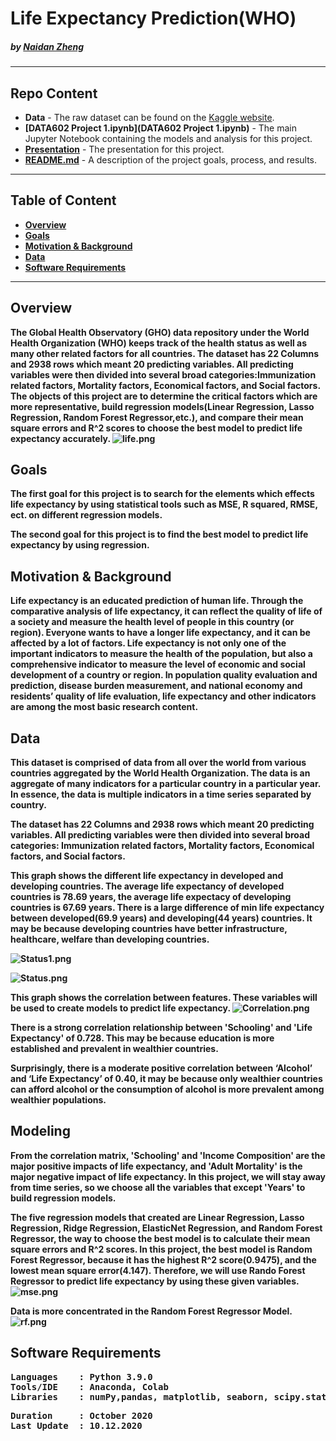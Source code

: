 # Life Expectancy Prediction(WHO)

#####    by <b>[Naidan Zheng](https://github.com/Naidanzheng)</b>

---

## Repo Content
- <b>Data</b> - The raw dataset can be found on the [Kaggle website](https://www.kaggle.com/augustus0498/life-expectancy-who). 
- <b>[DATA602 Project 1.ipynb](DATA602 Project 1.ipynb)</b> - The main Jupyter Notebook containing the models and analysis for this project.
- <b>[Presentation](Presentation.pdf)</b> - The presentation for this project.
- <b>[README.md](README.md)</b> - A description of the project goals, process, and results.

---

## Table of Content
- <b>[Overview](https://github.com/Naidanzheng/DATA-602-Project-1/blob/main/README.md#overview) 
- <b>[Goals](https://github.com/Naidanzheng/DATA-602-Project-1/blob/main/README.md#goals) 
- <b>[Motivation & Background](https://github.com/Naidanzheng/DATA-602-Project-1/blob/main/README.md#motivation--background) 
- <b>[Data](https://github.com/Naidanzheng/DATA-602-Project-1/blob/main/README.md#data) 
- <b>[Software Requirements](https://github.com/Naidanzheng/DATA-602-Project-1/blob/main/README.md#software-requirements) 


---
## Overview
The Global Health Observatory (GHO) data repository under the World Health Organization (WHO) keeps track of the health status as well as many other related factors for all countries. The dataset has 22 Columns and 2938 rows which meant 20 predicting variables. All predicting variables were then divided into several broad categories:​Immunization related factors, Mortality factors, Economical factors, and Social factors. The objects of this project are to determine the critical factors which are more representative, build regression models(Linear Regression, Lasso Regression, Random Forest Regressor,etc.), and compare their mean square errors and R^2 scores to choose the best model to predict life expectancy accurately. 
![life.png](https://github.com/Naidanzheng/DATA-602-Project-1/blob/main/life.png)



## Goals
The first goal for this project is to search for the elements which effects life expectancy by using statistical tools such as MSE, R squared, RMSE, ect. on different regression models.

The second goal for this project is to find the best model to predict life expectancy by using regression.


## Motivation & Background
Life expectancy is an educated prediction of human life. Through the comparative analysis of life expectancy, it can reflect the quality of life of a society and measure the health level of people in this country (or region). Everyone wants to have a longer life expectancy, and it can be affected by a lot of factors. Life expectancy is not only one of the important indicators to measure the health of the population, but also a comprehensive indicator to measure the level of economic and social development of a country or region. In population quality evaluation and prediction, disease burden measurement, and national economy and residents’ quality of life evaluation, life expectancy and other indicators are among the most basic research content.


## Data
This dataset is comprised of data from all over the world from various countries aggregated by the World Health Organization. The data is an aggregate of many indicators for a particular country in a particular year. In essence, the data is multiple indicators in a time series separated by country. 

The dataset has 22 Columns and 2938 rows which meant 20 predicting variables. All predicting variables were then divided into several broad categories: Immunization related factors, Mortality factors, Economical factors, and Social factors. 

This graph shows the different life expectancy in developed and developing countries. The average life expectancy of developed countries is 78.69 years, the average life expectacy of developing countries is 67.69 years. There is a large difference of min life expectancy between developed(69.9 years) and developing(44 years) countries. It may be because developing countries have better infrastructure, healthcare, welfare than developing countries.

![Status1.png](https://github.com/Naidanzheng/DATA-602-Project-1/blob/main/Status1.png)

![Status.png](https://github.com/Naidanzheng/DATA-602-Project-1/blob/Image/Status.png)

This graph shows the correlation between features. These variables will be used to create models to predict life expectancy.
![Correlation.png](https://github.com/Naidanzheng/DATA-602-Project-1/blob/Image/Correlation.png)

There is a strong correlation relationship between 'Schooling' and 'Life Expectancy' of 0.728. This may be because education is more established and prevalent in wealthier countries.

Surprisingly, there is a moderate positive correlation between ‘Alcohol’ and ‘Life Expectancy’ of 0.40, it may be because only wealthier countries can afford alcohol or the consumption of alcohol is more prevalent among wealthier populations.


## Modeling 
From the correlation matrix, 'Schooling' and 'Income Composition' are the major positive impacts of life expectancy, and 'Adult Mortality' is the major negative impact of life expectancy. In this project, we will stay away from time series, so we choose all the variables that except 'Years' to build regression models.

The five regression models that created are Linear Regression, Lasso Regression, Ridge Regression, ElasticNet Regression, and Random Forest Regressor, the way to choose the best model is to calculate their mean square errors and R^2 scores. In this project, the best model is Random Forest Regressor, because it has the highest R^2 score(0.9475), and the lowest mean square error(4.147). Therefore, we will use Rando Forest Regressor to predict life expectancy by using these given variables.
![mse.png](https://github.com/Naidanzheng/DATA-602-Project-1/blob/main/mse.png)

Data is more concentrated in the Random Forest Regressor Model.
![rf.png](https://github.com/Naidanzheng/DATA-602-Project-1/blob/main/rf.png)



## Software Requirements
<pre>
Languages    : Python 3.9.0
Tools/IDE    : Anaconda, Colab
Libraries    : numPy,pandas, matplotlib, seaborn, scipy.stats, scikit-learn,warning
</pre>

<pre>
Duration     : October 2020
Last Update  : 10.12.2020
</pre>
